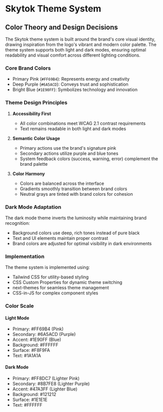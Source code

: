 # Skytok Theme System

## Color Theory and Design Decisions

The Skytok theme system is built around the brand's core visual identity, drawing inspiration from the logo's vibrant and modern color palette. The theme system supports both light and dark modes, ensuring optimal readability and visual comfort across different lighting conditions.

### Core Brand Colors

- Primary Pink (`#FF69B4`): Represents energy and creativity
- Deep Purple (`#6A5ACD`): Conveys trust and sophistication
- Bright Blue (`#1E90FF`): Symbolizes technology and innovation

### Theme Design Principles

1. **Accessibility First**
   - All color combinations meet WCAG 2.1 contrast requirements
   - Text remains readable in both light and dark modes

2. **Semantic Color Usage**
   - Primary actions use the brand's signature pink
   - Secondary actions utilize purple and blue tones
   - System feedback colors (success, warning, error) complement the brand palette

3. **Color Harmony**
   - Colors are balanced across the interface
   - Gradients smoothly transition between brand colors
   - Neutral grays are tinted with brand colors for cohesion

### Dark Mode Adaptation

The dark mode theme inverts the luminosity while maintaining brand recognition:

- Background colors use deep, rich tones instead of pure black
- Text and UI elements maintain proper contrast
- Brand colors are adjusted for optimal visibility in dark environments

### Implementation

The theme system is implemented using:
- Tailwind CSS for utility-based styling
- CSS Custom Properties for dynamic theme switching
- next-themes for seamless theme management
- CSS-in-JS for complex component styles

### Color Scale

#### Light Mode
- Primary: #FF69B4 (Pink)
- Secondary: #6A5ACD (Purple)
- Accent: #1E90FF (Blue)
- Background: #FFFFFF
- Surface: #F8F9FA
- Text: #1A1A1A

#### Dark Mode
- Primary: #FF8DC7 (Lighter Pink)
- Secondary: #8B7FE8 (Lighter Purple)
- Accent: #47A3FF (Lighter Blue)
- Background: #121212
- Surface: #1E1E1E
- Text: #FFFFFF
